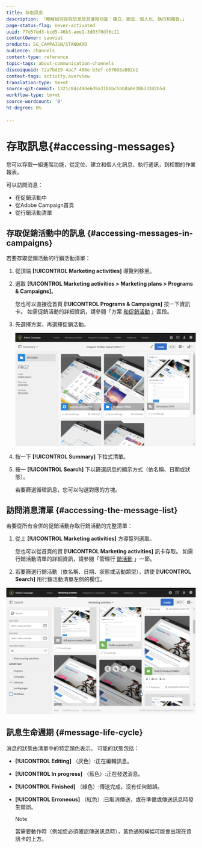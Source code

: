```yaml
---
title: 存取訊息
description: 「瞭解如何存取訊息及其進階功能：建立、鎖定、個人化、執行和報告。」
page-status-flag: never-activated
uuid: 77e57ed3-bcd5-46b3-aee1-3d03f0df6c11
contentOwner: sauviat
products: SG_CAMPAIGN/STANDARD
audience: channels
content-type: reference
topic-tags: about-communication-channels
discoiquuid: 72a7bd19-4ac7-460e-b3ef-e570d8a802e1
context-tags: activity,overview
translation-type: tm+mt
source-git-commit: 1321c84c49de6d9a318bbc5bb8a0e28b332d2b5d
workflow-type: tm+mt
source-wordcount: '0'
ht-degree: 0%

---
```



# 存取訊息{#accessing-messages}

您可以存取一組進階功能，從定位、建立和個人化訊息、執行通訊，到相關的作業報表。

可以訪問消息：

* 在促銷活動中
* 從Adobe Campaign首頁
* 從行銷活動清單

## 存取促銷活動中的訊息 {#accessing-messages-in-campaigns}

若要存取促銷活動的行銷活動清單：

1. 從頂端 **[!UICONTROL Marketing activities]** 導覽列移至。
1. 選取 **[!UICONTROL Marketing activities > Marketing plans > Programs & Campaigns]**。

   您也可以直接從首頁 **[!UICONTROL Programs & Campaigns]** 按一下資訊卡。 如需促銷活動的詳細資訊，請參閱「方案 [和促銷活動](../../start/using/programs-and-campaigns.md) 」區段。

1. 先選擇方案，再選擇促銷活動。

   ![](assets/delivery_list_1.png)

1. 按一下 **[!UICONTROL Summary]** 下拉式清單。
1. 按一 **[!UICONTROL Search]** 下以篩選訊息的顯示方式（依名稱、日期或狀態）。

   若要篩選循環訊息，您可以勾選對應的方塊。

## 訪問消息清單 {#accessing-the-message-list}

若要從所有合併的促銷活動存取行銷活動的完整清單：

1. 從上 **[!UICONTROL Marketing activities]** 方導覽列選取。

   您也可以從首頁的資 **[!UICONTROL Marketing activities]** 訊卡存取。 如需行銷活動清單的詳細資訊，請參閱「管理行 [銷活動](../../start/using/marketing-activities.md#creating-a-marketing-activity) 」一節。

1. 若要篩選行銷活動（依名稱、日期、狀態或活動類型），請使 **[!UICONTROL Search]** 用行銷活動清單左側的欄位。

![](assets/delivery_list_2.png)

## 訊息生命週期 {#message-life-cycle}

消息的狀態由清單中的特定顏色表示。 可能的狀態包括：

* **[!UICONTROL Editing]** （灰色）:正在編輯訊息。
* **[!UICONTROL In progress]** （藍色）:正在發送消息。
* **[!UICONTROL Finished]** （綠色）:傳送完成，沒有任何錯誤。
* **[!UICONTROL Erroneous]** （紅色）:已取消傳送，或在準備或傳送訊息時發生錯誤。

   >[!NOTE]
   >
   >當需要動作時（例如您必須確認傳送訊息時），黃色通知橫幅可能會出現在資訊卡的上方。
